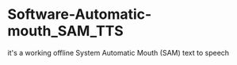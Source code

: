 # Software-Automatic-mouth_SAM_TTS
it's a working offline System Automatic Mouth (SAM) text to speech
